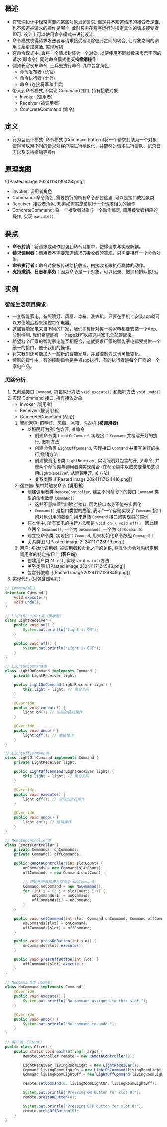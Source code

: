 ## 概述
- 在软件设计中经常需要向某些对象发送请求, 但是并不知道请求的接受者是谁, 也不知道被请求的操作是哪个, 此时只需在程序运行时指定具体的请求接受者即可. 设计上可以使用命令模式来进行设计.
- 命令模式使得请求发送者与请求接受者消除彼此之间的耦合, 让对象之间的调用关系更加灵活, 实现解耦
- 在命令模式中, 会将一个请求封装为一个对象, 以便使用不同参数来表示不同的请求(即命令), 同时命令模式也**支持撤销操作**
- 例如长官发布命令, 士兵去执行命令. 其中包含角色
	- 命令发布者 (长官)
	- 命令执行者 (士兵)
	- 命令 (连接将军和士兵)
- 带入到命令模式,即实现 Command 接口, 持有接收对象
	- Invoker (调用者)
	- Receiver (被调用者)
	- ComcreteCommand (命令)


## 定义
- 行为型设计模式: 命令模式 (Command Pattern)将一个请求封装为一个对象，使得可以用不同的请求对客户端进行参数化，并能够对请求进行排队、记录日志以及支持撤销等操作

## 原理类图
![[Pasted image 20241114190428.png]]
- Invoker: 调用者角色
- Command: 命令角色, 需要执行的所有命令都在这里, 可以是接口或抽象类
- Receiver: 接受者角色, 知道如何实施和执行一个请求相关的操作
- ConcreteCommand: 将一个接受者对象与一个动作绑定, 调用接受者相应的操作, 实现 `execute()`
## 要点
- **命令封装**：将请求或动作封装到命令对象中，使得请求与实现解耦。
- **请求调用者**：调用者不需要知道请求的接收者的实现，只需要持有一个命令对象。
- **命令执行者**：命令对象被传递给接收者，由接收者来执行具体的动作。
- **支持撤销、日志和事务**：因为命令是一个对象，可以记录、撤销和排队执行。
## 实例
### 智能生活项目需求
- 一套智能家电，有照明灯、风扇、冰箱、洗衣机。只要在手机上安装app就可以方便地远程来操控每个电器。
- 这些智能家电来自不同的厂家，我们不想针对每一种家电都要安装一个App, 分别控制. 我们希望能有一个app就可以把这些家电全部管起来。
- 希望各个厂家的智能家电能互相配合，这就要求厂家的智能家电都要提供一个统一的接口，便于我们的操作。
- 将来我们还可能加入一些新的智能家电，并且控制方式也可能变化。
- 控制的操作中，有的控制指令是手机app执行，有的执行者是每个厂商的一个家电产品。

### 思路分析
 1. 先创建接口 `Command`, 包含执行方法 `void execute()` 和撤销方法 `void undo()`
 2. 实现 Command 接口, 持有接收对象
	 - Invoker (调用者)
	 - Receiver (被调用者)
	 - ComcreteCommand (命令)
	 1. 智能家电: 照明灯、风扇、冰箱、洗衣机 **(被调用者)**
		 - 以照明灯为例: 包含开, 关命令
			 - 创建命令类 `LightOnCommand`, 实现接口 `Command` 并覆写开灯的执行, 撤销方法
			 - 创建命令类 `LightOffCommand`, 实现接口 `Command` 并覆写关灯的执行,撤销方法
			 - 创建被调用者类 `LightReceiver`, 实现照明灯包含的开, 关命令, 并使两个命令类与调用者类实现聚合 (在命令类中以成员变量形式引用`LightReceiver`, 从而调用开, 关方法)
			 - 关系类图
			   ![[Pasted image 20241117124416.png]]
	 2.  遥控器: 集中并触发命令 **(调用者)**
		 - 创建调用者类 `RemoteController`, 建立不同命令下的接口 `Command` 类型的命令数组 `Command[]`
			 - 这并不意味着"实例化"接口, 因为接口本身不能被实例化
			 - `Command[]` 是接口类型的数组, 表示"一个存储实现了 `Command` 接口的对象引用的数组", 用来存储 `Command` 接口的实现类的实例
		 - 在本例中, 所有家电的执行方法都是 `void on()`, `void off()` , 因此建立两个 `Command[]`, 一个为 `onCommands`, 一个为 `offCommands`
		 - 建立空命令类, 实现接口 `Command`, 用来初始化命令数组 `Command[]`
		 - 关系类图
		    ![[Pasted image 20241117123919.png]]
	3. 用户: 初始化调用者, 被调用者和命令之间的关系, 将具体命令对象绑定到调用者的特定按钮上 **(客户端)**
		- 创建用户类 `Client`, 实现 `void main()`方法
		- 关系类图
			![[Pasted image 20241117124546.png]]
		- 包含弱依赖
			![[Pasted image 20241117124849.png]]
3. 实现代码 (只包含照明灯)
```java
// Command接口
interface Command {
    void execute();
    void undo();
}

// LightReceiver类（接收者）
class LightReceiver {
    public void on() {
        System.out.println("Light is ON");
    }

    public void off() {
        System.out.println("Light is OFF");
    }
}

// LightOnCommand类
class LightOnCommand implements Command {
    private LightReceiver light;

    public LightOnCommand(LightReceiver light) {
        this.light = light; // 聚合关系
    }

    @Override
    public void execute() {
        light.on(); // 实际的执行操作
    }

    @Override
    public void undo() {
        light.off(); // 撤销操作
    }
}

// LightOffCommand类
class LightOffCommand implements Command {
    private LightReceiver light;

    public LightOffCommand(LightReceiver light) {
        this.light = light; // 聚合关系
    }

    @Override
    public void execute() {
        light.off(); // 实际的执行操作
    }

    @Override
    public void undo() {
        light.on(); // 撤销操作
    }
}

// RemoteController类
class RemoteController {
    private Command[] onCommands;
    private Command[] offCommands;

    public RemoteController(int slotCount) {
        onCommands = new Command[slotCount];
        offCommands = new Command[slotCount];

        // 初始化所有插槽为空命令（NoCommand）
        Command noCommand = new NoCommand();
        for (int i = 0; i < slotCount; i++) {
            onCommands[i] = noCommand;
            offCommands[i] = noCommand;
        }
    }

    public void setCommand(int slot, Command onCommand, Command offCommand) {
        onCommands[slot] = onCommand;
        offCommands[slot] = offCommand;
    }

    public void pressOnButton(int slot) {
        onCommands[slot].execute();
    }

    public void pressOffButton(int slot) {
        offCommands[slot].execute();
    }
}

// NoCommand类（空命令）
class NoCommand implements Command {
    @Override
    public void execute() {
        System.out.println("No command assigned to this slot.");
    }

    @Override
    public void undo() {
        System.out.println("No command to undo.");
    }
}

// 客户端（Client）
public class Client {
    public static void main(String[] args) {
        RemoteController remote = new RemoteController(2);

        LightReceiver livingRoomLight = new LightReceiver();
        Command livingRoomLightOn = new LightOnCommand(livingRoomLight);
        Command livingRoomLightOff = new LightOffCommand(livingRoomLight);

        remote.setCommand(0, livingRoomLightOn, livingRoomLightOff);

        System.out.println("Pressing ON button for slot 0:");
        remote.pressOnButton(0);

        System.out.println("Pressing OFF button for slot 0:");
        remote.pressOffButton(0);
    }
}
```